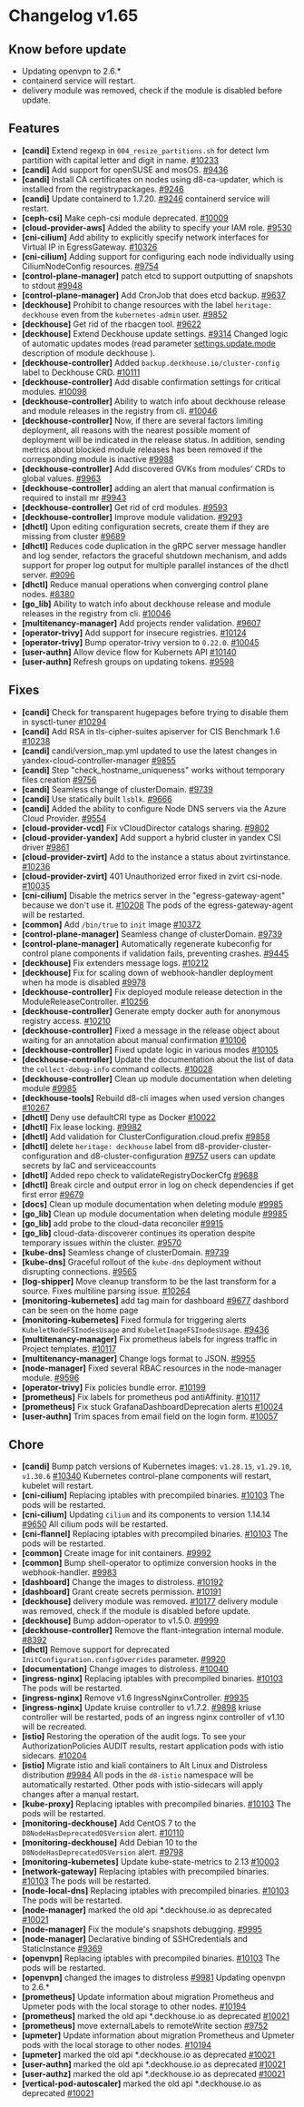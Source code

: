 # Changelog v1.65

## Know before update


 - Updating openvpn to 2.6.*
 - containerd service will restart.
 - delivery module was removed, check if the module is disabled before update.

## Features


 - **[candi]** Extend regexp in `004_resize_partitions.sh` for detect lvm partition with capital letter and digit in name. [#10233](https://github.com/deckhouse/deckhouse/pull/10233)
 - **[candi]** Add support for openSUSE and mosOS. [#9436](https://github.com/deckhouse/deckhouse/pull/9436)
 - **[candi]** Install CA certificates on nodes using d8-ca-updater, which is installed from the registrypackages. [#9246](https://github.com/deckhouse/deckhouse/pull/9246)
 - **[candi]** Update containerd to 1.7.20. [#9246](https://github.com/deckhouse/deckhouse/pull/9246)
    containerd service will restart.
 - **[ceph-csi]** Make ceph-csi module deprecated. [#10009](https://github.com/deckhouse/deckhouse/pull/10009)
 - **[cloud-provider-aws]** Added the ability to specify your IAM role. [#9530](https://github.com/deckhouse/deckhouse/pull/9530)
 - **[cni-cilium]** Add ability to explicitly specify network interfaces for Virtual IP in EgressGateway. [#10326](https://github.com/deckhouse/deckhouse/pull/10326)
 - **[cni-cilium]** Adding support for configuring each node individually using CiliumNodeConfig resources. [#9754](https://github.com/deckhouse/deckhouse/pull/9754)
 - **[control-plane-manager]** patch etcd to support outputting of snapshots to stdout [#9948](https://github.com/deckhouse/deckhouse/pull/9948)
 - **[control-plane-manager]** Add CronJob that does etcd backup. [#9637](https://github.com/deckhouse/deckhouse/pull/9637)
 - **[deckhouse]** Prohibit to change resources with the label `heritage: deckhouse` even from the `kubernetes-admin` user. [#9852](https://github.com/deckhouse/deckhouse/pull/9852)
 - **[deckhouse]** Get rid of the rbacgen tool. [#9622](https://github.com/deckhouse/deckhouse/pull/9622)
 - **[deckhouse]** Extend Deckhouse update settings. [#9314](https://github.com/deckhouse/deckhouse/pull/9314)
    Changed logic of automatic updates modes (read parameter [settings.update.mode](https://deckhouse.io/products/kubernetes-platform/documentation/v1.65/modules/002-deckhouse/configuration.html#parameters-update-mode) description of module deckhouse ).
 - **[deckhouse-controller]** Added `backup.deckhouse.io/cluster-config` label to Deckhouse CRD. [#10111](https://github.com/deckhouse/deckhouse/pull/10111)
 - **[deckhouse-controller]** Add disable confirmation settings for critical modules. [#10098](https://github.com/deckhouse/deckhouse/pull/10098)
 - **[deckhouse-controller]** Ability to watch info about deckhouse release and module releases in the registry from cli. [#10046](https://github.com/deckhouse/deckhouse/pull/10046)
 - **[deckhouse-controller]** Now, if there are several factors limiting deployment, all reasons with the nearest possible moment of deployment will be indicated in the release status. In addition, sending metrics about blocked module releases has been removed if the corresponding module is inactive [#9988](https://github.com/deckhouse/deckhouse/pull/9988)
 - **[deckhouse-controller]** Add discovered GVKs from modules' CRDs to global values. [#9963](https://github.com/deckhouse/deckhouse/pull/9963)
 - **[deckhouse-controller]** adding an alert that manual confirmation is required to install mr [#9943](https://github.com/deckhouse/deckhouse/pull/9943)
 - **[deckhouse-controller]** Get rid of crd modules. [#9593](https://github.com/deckhouse/deckhouse/pull/9593)
 - **[deckhouse-controller]** Improve module validation. [#9293](https://github.com/deckhouse/deckhouse/pull/9293)
 - **[dhctl]** Upon editing configuration secrets, create them if they are missing from cluster [#9689](https://github.com/deckhouse/deckhouse/pull/9689)
 - **[dhctl]** Reduces code duplication in the gRPC server message handler and log sender, refactors the graceful shutdown mechanism, and adds support for proper log output for multiple parallel instances of the dhctl server. [#9096](https://github.com/deckhouse/deckhouse/pull/9096)
 - **[dhctl]** Reduce manual operations when converging control plane nodes. [#8380](https://github.com/deckhouse/deckhouse/pull/8380)
 - **[go_lib]** Ability to watch info about deckhouse release and module releases in the registry from cli. [#10046](https://github.com/deckhouse/deckhouse/pull/10046)
 - **[multitenancy-manager]** Add projects render validation. [#9607](https://github.com/deckhouse/deckhouse/pull/9607)
 - **[operator-trivy]** Add support for insecure registries. [#10124](https://github.com/deckhouse/deckhouse/pull/10124)
 - **[operator-trivy]** Bump operator-trivy version to `0.22.0`. [#10045](https://github.com/deckhouse/deckhouse/pull/10045)
 - **[user-authn]** Allow device flow for Kubernets API [#10140](https://github.com/deckhouse/deckhouse/pull/10140)
 - **[user-authn]** Refresh groups on updating tokens. [#9598](https://github.com/deckhouse/deckhouse/pull/9598)

## Fixes


 - **[candi]** Check for transparent hugepages before trying to disable them in sysctl-tuner [#10294](https://github.com/deckhouse/deckhouse/pull/10294)
 - **[candi]** Add RSA in tls-cipher-suites apiserver for CIS Benchmark 1.6 [#10238](https://github.com/deckhouse/deckhouse/pull/10238)
 - **[candi]** candi/version_map.yml updated to use the latest changes in yandex-cloud-controller-manager [#9855](https://github.com/deckhouse/deckhouse/pull/9855)
 - **[candi]** Step "check_hostname_uniqueness" works without temporary files creation [#9756](https://github.com/deckhouse/deckhouse/pull/9756)
 - **[candi]** Seamless change of clusterDomain. [#9739](https://github.com/deckhouse/deckhouse/pull/9739)
 - **[candi]** Use statically built `lsblk`. [#9666](https://github.com/deckhouse/deckhouse/pull/9666)
 - **[candi]** Added the ability to configure Node DNS servers via the Azure Cloud Provider. [#9554](https://github.com/deckhouse/deckhouse/pull/9554)
 - **[cloud-provider-vcd]** Fix vCloudDirector catalogs sharing. [#9802](https://github.com/deckhouse/deckhouse/pull/9802)
 - **[cloud-provider-yandex]** Add support a hybrid cluster in yandex CSI driver [#9861](https://github.com/deckhouse/deckhouse/pull/9861)
 - **[cloud-provider-zvirt]** Add to the instance a status about zvirtinstance. [#10236](https://github.com/deckhouse/deckhouse/pull/10236)
 - **[cloud-provider-zvirt]** 401 Unauthorized error fixed in zvirt csi-node. [#10035](https://github.com/deckhouse/deckhouse/pull/10035)
 - **[cni-cilium]** Disable the metrics server in the "egress-gateway-agent" because we don't use it. [#10208](https://github.com/deckhouse/deckhouse/pull/10208)
    The pods of the egress-gateway-agent will be restarted.
 - **[common]** Add `/bin/true` to `init` image [#10372](https://github.com/deckhouse/deckhouse/pull/10372)
 - **[control-plane-manager]** Seamless change of clusterDomain. [#9739](https://github.com/deckhouse/deckhouse/pull/9739)
 - **[control-plane-manager]** Automatically regenerate kubeconfig for control plane components if validation fails, preventing crashes. [#9445](https://github.com/deckhouse/deckhouse/pull/9445)
 - **[deckhouse]** Fix extenders message logs. [#10212](https://github.com/deckhouse/deckhouse/pull/10212)
 - **[deckhouse]** Fix for scaling down of webhook-handler deployment when ha mode is disabled [#9978](https://github.com/deckhouse/deckhouse/pull/9978)
 - **[deckhouse-controller]** Fix deployed module release detection in the ModuleReleaseController. [#10256](https://github.com/deckhouse/deckhouse/pull/10256)
 - **[deckhouse-controller]** Generate empty docker auth for anonymous registry access. [#10210](https://github.com/deckhouse/deckhouse/pull/10210)
 - **[deckhouse-controller]** Fixed a message in the release object about waiting for an annotation about manual confirmation [#10106](https://github.com/deckhouse/deckhouse/pull/10106)
 - **[deckhouse-controller]** Fixed update logic in various modes [#10105](https://github.com/deckhouse/deckhouse/pull/10105)
 - **[deckhouse-controller]** Update the documentation about the list of data the `collect-debug-info` command collects. [#10028](https://github.com/deckhouse/deckhouse/pull/10028)
 - **[deckhouse-controller]** Clean up module documentation when deleting module [#9985](https://github.com/deckhouse/deckhouse/pull/9985)
 - **[deckhouse-tools]** Rebuild d8-cli images when used version changes [#10267](https://github.com/deckhouse/deckhouse/pull/10267)
 - **[dhctl]** Deny use defaultCRI type as Docker [#10022](https://github.com/deckhouse/deckhouse/pull/10022)
 - **[dhctl]** Fix lease locking. [#9982](https://github.com/deckhouse/deckhouse/pull/9982)
 - **[dhctl]** Add validation for ClusterConfiguration.cloud.prefix [#9858](https://github.com/deckhouse/deckhouse/pull/9858)
 - **[dhctl]** delete `heritage: deckhouse` label from d8-provider-cluster-configuration and d8-cluster-configuration [#9757](https://github.com/deckhouse/deckhouse/pull/9757)
    users can update secrets by IaC and serviceaccounts
 - **[dhctl]** Added repo check to validateRegistryDockerCfg [#9688](https://github.com/deckhouse/deckhouse/pull/9688)
 - **[dhctl]** Break circle and output error in log on check dependencies if get first error [#9679](https://github.com/deckhouse/deckhouse/pull/9679)
 - **[docs]** Clean up module documentation when deleting module [#9985](https://github.com/deckhouse/deckhouse/pull/9985)
 - **[go_lib]** Clean up module documentation when deleting module [#9985](https://github.com/deckhouse/deckhouse/pull/9985)
 - **[go_lib]** add probe to the cloud-data reconciler [#9915](https://github.com/deckhouse/deckhouse/pull/9915)
 - **[go_lib]** cloud-data-discoverer continues its operation despite temporary issues within the cluster. [#9570](https://github.com/deckhouse/deckhouse/pull/9570)
 - **[kube-dns]** Seamless change of clusterDomain. [#9739](https://github.com/deckhouse/deckhouse/pull/9739)
 - **[kube-dns]** Graceful rollout of the `kube-dns` deployment without disrupting connections. [#9565](https://github.com/deckhouse/deckhouse/pull/9565)
 - **[log-shipper]** Move cleanup transform to be the last transform for a source. Fixes multiline parsing issue. [#10264](https://github.com/deckhouse/deckhouse/pull/10264)
 - **[monitoring-kubernetes]** add tag main for dashboard [#9677](https://github.com/deckhouse/deckhouse/pull/9677)
    dashbord can be seen on the home page
 - **[monitoring-kubernetes]** Fixed formula for triggering alerts `KubeletNodeFSInodesUsage` and `KubeletImageFSInodesUsage`. [#9436](https://github.com/deckhouse/deckhouse/pull/9436)
 - **[multitenancy-manager]** Fix prometheus labels for ingress traffic in Project templates. [#10117](https://github.com/deckhouse/deckhouse/pull/10117)
 - **[multitenancy-manager]** Change logs format to JSON. [#9955](https://github.com/deckhouse/deckhouse/pull/9955)
 - **[node-manager]** Fixed several RBAC resources in the node-manager module. [#9596](https://github.com/deckhouse/deckhouse/pull/9596)
 - **[operator-trivy]** Fix policies bundle error. [#10199](https://github.com/deckhouse/deckhouse/pull/10199)
 - **[prometheus]** Fix labels for prometheus pod antiAffinity. [#10117](https://github.com/deckhouse/deckhouse/pull/10117)
 - **[prometheus]** Fix stuck GrafanaDashboardDeprecation alerts [#10024](https://github.com/deckhouse/deckhouse/pull/10024)
 - **[user-authn]** Trim spaces from email field on the login form. [#10057](https://github.com/deckhouse/deckhouse/pull/10057)

## Chore


 - **[candi]** Bump patch versions of Kubernetes images: `v1.28.15`, `v1.29.10`, `v1.30.6` [#10340](https://github.com/deckhouse/deckhouse/pull/10340)
    Kubernetes control-plane components will restart, kubelet will restart.
 - **[cni-cilium]** Replacing iptables with precompiled binaries. [#10103](https://github.com/deckhouse/deckhouse/pull/10103)
    The pods will be restarted.
 - **[cni-cilium]** Updating `cilium` and its components to version 1.14.14 [#9650](https://github.com/deckhouse/deckhouse/pull/9650)
    All cilium pods will be restarted.
 - **[cni-flannel]** Replacing iptables with precompiled binaries. [#10103](https://github.com/deckhouse/deckhouse/pull/10103)
    The pods will be restarted.
 - **[common]** Create image for init containers. [#9992](https://github.com/deckhouse/deckhouse/pull/9992)
 - **[common]** Bump shell-operator to optimize conversion hooks in the webhook-handler. [#9983](https://github.com/deckhouse/deckhouse/pull/9983)
 - **[dashboard]** Change the images to distroless. [#10192](https://github.com/deckhouse/deckhouse/pull/10192)
 - **[dashboard]** Grant create secrets permission. [#10191](https://github.com/deckhouse/deckhouse/pull/10191)
 - **[deckhouse]** delivery module was removed. [#10177](https://github.com/deckhouse/deckhouse/pull/10177)
    delivery module was removed, check if the module is disabled before update.
 - **[deckhouse]** Bump addon-operator to v1.5.0. [#9999](https://github.com/deckhouse/deckhouse/pull/9999)
 - **[deckhouse-controller]** Remove the flant-integration internal module. [#8392](https://github.com/deckhouse/deckhouse/pull/8392)
 - **[dhctl]** Remove support for deprecated `InitConfiguration.configOverrides` parameter. [#9920](https://github.com/deckhouse/deckhouse/pull/9920)
 - **[documentation]** Change images to distroless. [#10040](https://github.com/deckhouse/deckhouse/pull/10040)
 - **[ingress-nginx]** Replacing iptables with precompiled binaries. [#10103](https://github.com/deckhouse/deckhouse/pull/10103)
    The pods will be restarted.
 - **[ingress-nginx]** Remove v1.6 IngressNginxController. [#9935](https://github.com/deckhouse/deckhouse/pull/9935)
 - **[ingress-nginx]** Update kruise controller to v1.7.2. [#9898](https://github.com/deckhouse/deckhouse/pull/9898)
    kriuse controller will be restarted, pods of an ingress nginx controller of v1.10 will be recreated.
 - **[istio]** Restoring the operation of the audit logs. To see your AuthorizationPolicies AUDIT results, restart application pods with istio sidecars. [#10204](https://github.com/deckhouse/deckhouse/pull/10204)
 - **[istio]** Migrate istio and kiali containers to Alt Linux and Distroless distribution [#9984](https://github.com/deckhouse/deckhouse/pull/9984)
    All pods in the `d8-istio` namespace will be automatically restarted. Other pods with istio-sidecars will apply changes after a manual restart.
 - **[kube-proxy]** Replacing iptables with precompiled binaries. [#10103](https://github.com/deckhouse/deckhouse/pull/10103)
    The pods will be restarted.
 - **[monitoring-deckhouse]** Add CentOS 7 to the `D8NodeHasDeprecatedOSVersion` alert. [#10110](https://github.com/deckhouse/deckhouse/pull/10110)
 - **[monitoring-deckhouse]** Add Debian 10 to the `D8NodeHasDeprecatedOSVersion` alert. [#9798](https://github.com/deckhouse/deckhouse/pull/9798)
 - **[monitoring-kubernetes]** Update kube-state-metrics to 2.13 [#10003](https://github.com/deckhouse/deckhouse/pull/10003)
 - **[network-gateway]** Replacing iptables with precompiled binaries. [#10103](https://github.com/deckhouse/deckhouse/pull/10103)
    The pods will be restarted.
 - **[node-local-dns]** Replacing iptables with precompiled binaries. [#10103](https://github.com/deckhouse/deckhouse/pull/10103)
    The pods will be restarted.
 - **[node-manager]** marked the old api *.deckhouse.io as deprecated [#10021](https://github.com/deckhouse/deckhouse/pull/10021)
 - **[node-manager]** Fix the module's snapshots debugging. [#9995](https://github.com/deckhouse/deckhouse/pull/9995)
 - **[node-manager]** Declarative binding of SSHCredentials and StaticInstance [#9369](https://github.com/deckhouse/deckhouse/pull/9369)
 - **[openvpn]** Replacing iptables with precompiled binaries. [#10103](https://github.com/deckhouse/deckhouse/pull/10103)
    The pods will be restarted.
 - **[openvpn]** changed the images to distroless [#9981](https://github.com/deckhouse/deckhouse/pull/9981)
    Updating openvpn to 2.6.*
 - **[prometheus]** Update information about migration Prometheus and Upmeter pods with the local storage to other nodes. [#10194](https://github.com/deckhouse/deckhouse/pull/10194)
 - **[prometheus]** marked the old api *.deckhouse.io as deprecated [#10021](https://github.com/deckhouse/deckhouse/pull/10021)
 - **[prometheus]** move externalLabels to remoteWrite section [#9752](https://github.com/deckhouse/deckhouse/pull/9752)
 - **[upmeter]** Update information about migration Prometheus and Upmeter pods with the local storage to other nodes. [#10194](https://github.com/deckhouse/deckhouse/pull/10194)
 - **[upmeter]** marked the old api *.deckhouse.io as deprecated [#10021](https://github.com/deckhouse/deckhouse/pull/10021)
 - **[user-authn]** marked the old api *.deckhouse.io as deprecated [#10021](https://github.com/deckhouse/deckhouse/pull/10021)
 - **[user-authz]** marked the old api *.deckhouse.io as deprecated [#10021](https://github.com/deckhouse/deckhouse/pull/10021)
 - **[vertical-pod-autoscaler]** marked the old api *.deckhouse.io as deprecated [#10021](https://github.com/deckhouse/deckhouse/pull/10021)

